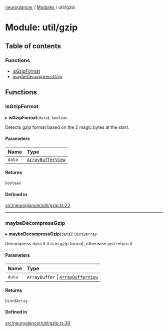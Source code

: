 [neuroglancer](../README.md) / [Modules](../modules.md) / util/gzip

# Module: util/gzip

## Table of contents

### Functions

- [isGzipFormat](util_gzip.md#isgzipformat)
- [maybeDecompressGzip](util_gzip.md#maybedecompressgzip)

## Functions

### isGzipFormat

▸ **isGzipFormat**(`data`): `boolean`

Detects gzip format based on the 2 magic bytes at the start.

#### Parameters

| Name | Type |
| :------ | :------ |
| `data` | [`ArrayBufferView`](../interfaces/annotation_annotation_layer_state._internal_.ArrayBufferView.md) |

#### Returns

`boolean`

#### Defined in

[src/neuroglancer/util/gzip.ts:22](https://github.com/ActiveBrainAtlas2/neuroglancer/blob/1beb5d34/src/neuroglancer/util/gzip.ts#L22)

___

### maybeDecompressGzip

▸ **maybeDecompressGzip**(`data`): `Uint8Array`

Decompress `data` if it is in gzip format, otherwise just return it.

#### Parameters

| Name | Type |
| :------ | :------ |
| `data` | `ArrayBuffer` \| [`ArrayBufferView`](../interfaces/annotation_annotation_layer_state._internal_.ArrayBufferView.md) |

#### Returns

`Uint8Array`

#### Defined in

[src/neuroglancer/util/gzip.ts:30](https://github.com/ActiveBrainAtlas2/neuroglancer/blob/1beb5d34/src/neuroglancer/util/gzip.ts#L30)
